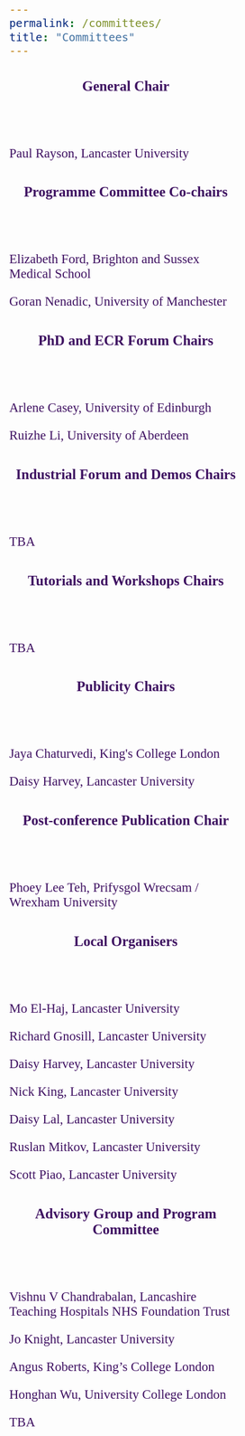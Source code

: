 ```yaml
---
permalink: /committees/
title: "Committees"
---
```

<html>
<link href='https://fonts.googleapis.com/css?family=Akaya Telivigala' rel='stylesheet'>
<meta name="viewport" content="width=device-width, initial-scale=1">
<link rel="stylesheet" href="https://www.w3schools.com/w3css/4/w3.css">
  
<style>
body {
    font-family: 'Akaya Telivigala';font-size: 23px;
} 
h1, h2, h3, h4, h5 {
  font-family: 'Akaya Telivigala';font-size: 25px;
}
</style>

<body>
<p> </p>
<div class="w3-container">
  <div class="w3-card-4" style="width:50%;">
    <header class="w3-container w3-light-blue">
      <h3 style="color:#3e1061;">General Chair</h3>
    </header>
    <div class="w3-container">
      <p> </p>
      <p style="color:#3e1061;">Paul Rayson, Lancaster University</p>
    </div>
    <footer class="w3-container w3-light-blue">
      <h5> </h5>
    </footer>
  </div>
</div>
<p> </p>
<p> </p>
<div class="w3-container">
  <div class="w3-card-4" style="width:50%;">
    <header class="w3-container w3-sand">
      <h3 style="color:#3e1061;">Programme Committee Co-chairs</h3>
    </header>
    <div class="w3-container">
      <p> </p>
      <p style="color:#3e1061;">Elizabeth Ford, Brighton and Sussex Medical School</p>
      <p style="color:#3e1061;">Goran Nenadic, University of Manchester</p>
    </div>
    <footer class="w3-container w3-sand">
      <h5> </h5>
    </footer>
  </div>
</div>
<p> </p>
<p> </p>
<div class="w3-container">
  <div class="w3-card-4" style="width:50%;">
    <header class="w3-container w3-light-blue">
      <h3 style="color:#3e1061;">PhD and ECR Forum Chairs</h3>
    </header>
    <div class="w3-container">
      <p> </p>
      <p style="color:#3e1061;">Arlene Casey, University of Edinburgh</p>
      <p style="color:#3e1061;">Ruizhe Li, University of Aberdeen</p>
    </div>
    <footer class="w3-container w3-light-blue">
      <h5> </h5>
    </footer>
  </div>
</div>
<p> </p>
<p> </p>
<div class="w3-container">
  <div class="w3-card-4" style="width:50%;">
    <header class="w3-container w3-sand">
      <h3 style="color:#3e1061;">Industrial Forum and Demos Chairs</h3>
    </header>
    <div class="w3-container">
      <p> </p>
      <p style="color:#3e1061;">TBA</p>
    </div>
    <footer class="w3-container w3-sand">
      <h5> </h5>
    </footer>
  </div>
</div>
<p> </p>
<p> </p>
<div class="w3-container">
  <div class="w3-card-4" style="width:50%;">
    <header class="w3-container w3-light-blue">
      <h3 style="color:#3e1061;">Tutorials and Workshops Chairs</h3>
    </header>
    <div class="w3-container">
      <p> </p>
      <p style="color:#3e1061;">TBA</p>
    </div>
    <footer class="w3-container w3-light-blue">
      <h5> </h5>
    </footer>
  </div>
</div>
<p> </p>
<p> </p>
<div class="w3-container">
  <div class="w3-card-4" style="width:50%;">
    <header class="w3-container w3-sand">
      <h3 style="color:#3e1061;">Publicity Chairs</h3>
    </header>
    <div class="w3-container">
      <p> </p>
      <p style="color:#3e1061;">Jaya Chaturvedi, King's College London</p>
      <p style="color:#3e1061;">Daisy Harvey, Lancaster University</p>
    </div>
    <footer class="w3-container w3-sand">
      <h5> </h5>
    </footer>
  </div>
</div>
<p> </p>
<p> </p>
<div class="w3-container">
  <div class="w3-card-4" style="width:50%;">
    <header class="w3-container w3-light-blue">
      <h3 style="color:#3e1061;">Post-conference Publication Chair</h3>
    </header>
    <div class="w3-container">
      <p> </p>
      <p style="color:#3e1061;">Phoey Lee Teh, Prifysgol Wrecsam / Wrexham University</p>
    </div>
    <footer class="w3-container w3-light-blue">
      <h5> </h5>
    </footer>
  </div>
</div>
<p> </p>
<p> </p>
<div class="w3-container">
  <div class="w3-card-4" style="width:50%;">
    <header class="w3-container w3-sand">
      <h3 style="color:#3e1061;">Local Organisers</h3>
    </header>
    <div class="w3-container">
      <p> </p>
      <p style="color:#3e1061;">Mo El-Haj, Lancaster University</p>
      <p style="color:#3e1061;">Richard Gnosill, Lancaster University</p>
      <p style="color:#3e1061;">Daisy Harvey, Lancaster University</p>
      <p style="color:#3e1061;">Nick King, Lancaster University</p>
      <p style="color:#3e1061;">Daisy Lal, Lancaster University</p>
      <p style="color:#3e1061;">Ruslan Mitkov, Lancaster University</p>
      <p style="color:#3e1061;">Scott Piao, Lancaster University</p>
    </div>
    <footer class="w3-container w3-sand">
      <h5> </h5>
    </footer>
  </div>
</div>
<p> </p>
<p> </p>
<div class="w3-container">
  <div class="w3-card-4" style="width:50%;">
    <header class="w3-container w3-light-blue">
      <h3 style="color:#3e1061;">Advisory Group and Program Committee</h3>
    </header>
    <div class="w3-container">
      <p> </p>
      <p style="color:#3e1061;">Vishnu V Chandrabalan, Lancashire Teaching Hospitals NHS Foundation Trust</p>
      <p style="color:#3e1061;">Jo Knight, Lancaster University</p>
      <p style="color:#3e1061;">Angus Roberts, King’s College London</p>
      <p style="color:#3e1061;">Honghan Wu, University College London</p>
      <p style="color:#3e1061;">TBA</p>
    </div>
    <footer class="w3-container w3-light-blue">
      <h5> </h5>
    </footer>
  </div>
</div>
</body>
</html>

